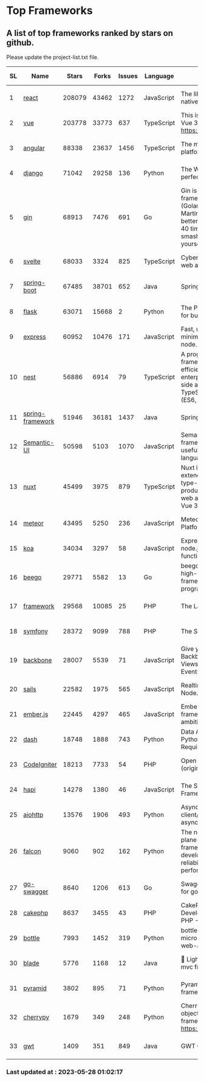# Top Frameworks
## A list of top frameworks ranked by stars on github.  
Please update the project-list.txt file.

| SL| Name  | Stars| Forks| Issues | Language | Description | Last Commit |
| --| ------| -----| ---- | ------ | -------- | ----------- | ----------- |
| 1 | [react](https://github.com/facebook/react) | 208079 | 43462 | 1272 | JavaScript | The library for web and native user interfaces | 2023-05-26 16:54:01 |
| 2 | [vue](https://github.com/vuejs/vue) | 203778 | 33773 | 637 | TypeScript | This is the repo for Vue 2. For Vue 3, go to https://github.com/vuejs/core | 2023-04-27 09:43:19 |
| 3 | [angular](https://github.com/angular/angular) | 88338 | 23637 | 1456 | TypeScript | The modern web developer’s platform | 2023-05-25 20:24:39 |
| 4 | [django](https://github.com/django/django) | 71042 | 29258 | 136 | Python | The Web framework for perfectionists with deadlines. | 2023-05-26 10:16:26 |
| 5 | [gin](https://github.com/gin-gonic/gin) | 68913 | 7476 | 691 | Go | Gin is a HTTP web framework written in Go (Golang). It features a Martini-like API with much better performance -- up to 40 times faster. If you need smashing performance, get yourself some Gin. | 2023-05-26 03:50:31 |
| 6 | [svelte](https://github.com/sveltejs/svelte) | 68033 | 3324 | 825 | TypeScript | Cybernetically enhanced web apps | 2023-05-09 18:01:56 |
| 7 | [spring-boot](https://github.com/spring-projects/spring-boot) | 67485 | 38701 | 652 | Java | Spring Boot | 2023-05-26 17:13:14 |
| 8 | [flask](https://github.com/pallets/flask) | 63071 | 15668 | 2 | Python | The Python micro framework for building web applications. | 2023-05-09 19:38:00 |
| 9 | [express](https://github.com/expressjs/express) | 60952 | 10476 | 171 | JavaScript | Fast, unopinionated, minimalist web framework for node. | 2023-03-14 02:59:15 |
| 10 | [nest](https://github.com/nestjs/nest) | 56886 | 6914 | 79 | TypeScript | A progressive Node.js framework for building efficient, scalable, and enterprise-grade server-side applications on top of TypeScript & JavaScript (ES6, ES7, ES8) 🚀 | 2023-05-25 06:48:46 |
| 11 | [spring-framework](https://github.com/spring-projects/spring-framework) | 51946 | 36181 | 1437 | Java | Spring Framework | 2023-05-26 17:15:03 |
| 12 | [Semantic-UI](https://github.com/Semantic-Org/Semantic-UI) | 50598 | 5103 | 1070 | JavaScript | Semantic is a UI component framework based around useful principles from natural language. | 2023-01-11 17:05:32 |
| 13 | [nuxt](https://github.com/nuxt/nuxt) | 45499 | 3975 | 879 | TypeScript | Nuxt is an intuitive and extendable way to create type-safe, performant and production-grade full-stack web apps and websites with Vue 3. | 2023-05-27 16:24:21 |
| 14 | [meteor](https://github.com/meteor/meteor) | 43495 | 5250 | 236 | JavaScript | Meteor, the JavaScript App Platform | 2023-05-23 13:27:14 |
| 15 | [koa](https://github.com/koajs/koa) | 34034 | 3297 | 58 | JavaScript | Expressive middleware for node.js using ES2017 async functions | 2023-05-17 07:50:49 |
| 16 | [beego](https://github.com/beego/beego) | 29771 | 5582 | 13 | Go | beego is an open-source, high-performance web framework for the Go programming language. | 2023-05-27 06:33:32 |
| 17 | [framework](https://github.com/laravel/framework) | 29568 | 10085 | 25 | PHP | The Laravel Framework. | 2023-05-26 15:18:33 |
| 18 | [symfony](https://github.com/symfony/symfony) | 28372 | 9099 | 788 | PHP | The Symfony PHP framework | 2023-05-26 08:18:17 |
| 19 | [backbone](https://github.com/jashkenas/backbone) | 28007 | 5539 | 71 | JavaScript | Give your JS App some Backbone with Models, Views, Collections, and Events | 2023-01-04 11:09:21 |
| 20 | [sails](https://github.com/balderdashy/sails) | 22582 | 1975 | 565 | JavaScript | Realtime MVC Framework for Node.js | 2023-05-19 21:35:57 |
| 21 | [ember.js](https://github.com/emberjs/ember.js) | 22445 | 4297 | 465 | JavaScript | Ember.js - A JavaScript framework for creating ambitious web applications | 2023-05-22 20:09:35 |
| 22 | [dash](https://github.com/plotly/dash) | 18748 | 1888 | 743 | Python | Data Apps & Dashboards for Python. No JavaScript Required. | 2023-05-25 16:52:53 |
| 23 | [CodeIgniter](https://github.com/bcit-ci/CodeIgniter) | 18213 | 7733 | 54 | PHP | Open Source PHP Framework (originally from EllisLab) | 2023-04-07 17:57:13 |
| 24 | [hapi](https://github.com/hapijs/hapi) | 14278 | 1380 | 46 | JavaScript | The Simple, Secure Framework Developers Trust | 2023-04-24 22:09:20 |
| 25 | [aiohttp](https://github.com/aio-libs/aiohttp) | 13576 | 1906 | 493 | Python | Asynchronous HTTP client/server framework for asyncio and Python | 2023-05-27 11:44:57 |
| 26 | [falcon](https://github.com/falconry/falcon) | 9060 | 902 | 162 | Python | The no-magic web data plane API and microservices framework for Python developers, with a focus on reliability, correctness, and performance at scale. | 2023-05-25 17:04:58 |
| 27 | [go-swagger](https://github.com/go-swagger/go-swagger) | 8640 | 1206 | 613 | Go | Swagger 2.0 implementation for go | 2023-05-19 23:30:56 |
| 28 | [cakephp](https://github.com/cakephp/cakephp) | 8637 | 3455 | 43 | PHP | CakePHP: The Rapid Development Framework for PHP - Official Repository | 2023-05-26 17:43:32 |
| 29 | [bottle](https://github.com/bottlepy/bottle) | 7993 | 1452 | 319 | Python | bottle.py is a fast and simple micro-framework for python web-applications. | 2022-09-05 15:24:52 |
| 30 | [blade](https://github.com/lets-blade/blade) | 5776 | 1168 | 12 | Java | :rocket: Lightning fast and elegant mvc framework for Java8 | 2022-05-10 12:38:06 |
| 31 | [pyramid](https://github.com/Pylons/pyramid) | 3802 | 895 | 71 | Python | Pyramid - A Python web framework | 2023-05-11 06:49:29 |
| 32 | [cherrypy](https://github.com/cherrypy/cherrypy) | 1679 | 349 | 248 | Python | CherryPy is a pythonic, object-oriented HTTP framework.      https://cherrypy.dev | 2023-05-04 23:04:12 |
| 33 | [gwt](https://github.com/gwtproject/gwt) | 1409 | 351 | 849 | Java | GWT Open Source Project | 2023-05-18 18:06:15 |

### Last updated at : 2023-05-28 01:02:17
